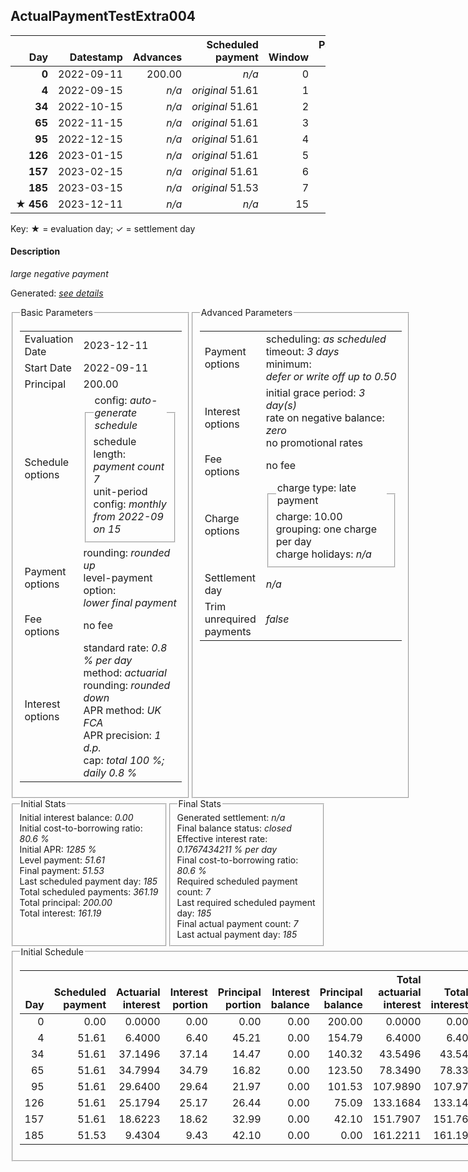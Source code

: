 <h2>ActualPaymentTestExtra004</h2>
<table>
    <thead style="vertical-align: bottom;">
        <th class="ci00" style="text-align: right;">Day</th>
        <th class="ci01" style="text-align: right;">Datestamp</th>
        <th class="ci02" style="text-align: right;">Advances</th>
        <th class="ci03" style="text-align: right;">Scheduled payment</th>
        <th class="ci04" style="text-align: right;">Window</th>
        <th class="ci05" style="text-align: right;">Payment due</th>
        <th class="ci06" style="text-align: right;">Actual payments</th>
        <th class="ci07" style="text-align: right;">Paid by</th>
        <th class="ci08" style="text-align: right;">Net effect</th>
        <th class="ci09" style="text-align: right;">Payment status</th>
        <th class="ci10" style="text-align: right;">Balance status</th>
        <th class="ci11" style="text-align: right;">New charges</th>
        <th class="ci12" style="text-align: right;">Charges portion</th>
        <th class="ci13" style="text-align: right;">Actuarial interest</th>
        <th class="ci14" style="text-align: right;">New interest</th>
        <th class="ci15" style="text-align: right;">Interest portion</th>
        <th class="ci16" style="text-align: right;">Principal portion</th>
        <th class="ci17" style="text-align: right;">Charges balance</th>
        <th class="ci18" style="text-align: right;">Interest balance</th>
        <th class="ci19" style="text-align: right;">Principal balance</th>
        <th class="ci20" style="text-align: right;">Settlement figure</th>
    </thead>
    <tr style="text-align: right;">
        <td class="ci00"><b>0</b></td>
        <td class="ci01" style="white-space: nowrap;">2022-09-11</td>
        <td class="ci02">200.00</td>
        <td class="ci03" style="white-space: nowrap;"><i>n/a<i></td>
        <td class="ci04">0</td>
        <td class="ci05">0.00</td>
        <td class="ci06"><i>n/a</i></td>
        <td class="ci07"><i>n/a</i></td>
        <td class="ci08">0.00</td>
        <td class="ci09"><i>none&nbsp;scheduled</i></td>
        <td class="ci10">open</td>
        <td class="ci11"><i>n/a</i></td>
        <td class="ci12">0.00</td>
        <td class="ci13">0.0000</td>
        <td class="ci14">0.0000</td>
        <td class="ci15">0.00</td>
        <td class="ci16">0.00</td>
        <td class="ci17">0.00</td>
        <td class="ci18">0.0000</td>
        <td class="ci19">200.00</td>
        <td class="ci20">200.00</td>
    </tr>
    <tr style="text-align: right;">
        <td class="ci00"><b>4</b></td>
        <td class="ci01" style="white-space: nowrap;">2022-09-15</td>
        <td class="ci02"><i>n/a</i></td>
        <td class="ci03" style="white-space: nowrap;"><i>original</i> 51.61</td>
        <td class="ci04">1</td>
        <td class="ci05">51.61</td>
        <td class="ci06"><b>0</b>&nbsp;<i>confirmed</i>&nbsp;51.61</td>
        <td class="ci07"><b>4#0</b>&nbsp;51.61</td>
        <td class="ci08">51.61</td>
        <td class="ci09"><i>payment&nbsp;made</i></td>
        <td class="ci10">open</td>
        <td class="ci11"><i>n/a</i></td>
        <td class="ci12">0.00</td>
        <td class="ci13">6.4000</td>
        <td class="ci14">6.4000</td>
        <td class="ci15">6.40</td>
        <td class="ci16">45.21</td>
        <td class="ci17">0.00</td>
        <td class="ci18">0.0000</td>
        <td class="ci19">154.79</td>
        <td class="ci20">154.79</td>
    </tr>
    <tr style="text-align: right;">
        <td class="ci00"><b>34</b></td>
        <td class="ci01" style="white-space: nowrap;">2022-10-15</td>
        <td class="ci02"><i>n/a</i></td>
        <td class="ci03" style="white-space: nowrap;"><i>original</i> 51.61</td>
        <td class="ci04">2</td>
        <td class="ci05">51.61</td>
        <td class="ci06"><b>0</b>&nbsp;<i>confirmed</i>&nbsp;51.61</td>
        <td class="ci07"><b>34#0</b>&nbsp;51.61</td>
        <td class="ci08">51.61</td>
        <td class="ci09"><i>payment&nbsp;made</i></td>
        <td class="ci10">open</td>
        <td class="ci11"><i>n/a</i></td>
        <td class="ci12">0.00</td>
        <td class="ci13">37.1496</td>
        <td class="ci14">37.1496</td>
        <td class="ci15">37.14</td>
        <td class="ci16">14.47</td>
        <td class="ci17">0.00</td>
        <td class="ci18">0.0000</td>
        <td class="ci19">140.32</td>
        <td class="ci20">140.32</td>
    </tr>
    <tr style="text-align: right;">
        <td class="ci00"><b>65</b></td>
        <td class="ci01" style="white-space: nowrap;">2022-11-15</td>
        <td class="ci02"><i>n/a</i></td>
        <td class="ci03" style="white-space: nowrap;"><i>original</i> 51.61</td>
        <td class="ci04">3</td>
        <td class="ci05">51.61</td>
        <td class="ci06"><b>0</b>&nbsp;<i>confirmed</i>&nbsp;51.61</td>
        <td class="ci07"><b>65#0</b>&nbsp;51.61</td>
        <td class="ci08">51.61</td>
        <td class="ci09"><i>payment&nbsp;made</i></td>
        <td class="ci10">open</td>
        <td class="ci11"><i>n/a</i></td>
        <td class="ci12">0.00</td>
        <td class="ci13">34.7994</td>
        <td class="ci14">34.7994</td>
        <td class="ci15">34.79</td>
        <td class="ci16">16.82</td>
        <td class="ci17">0.00</td>
        <td class="ci18">0.0000</td>
        <td class="ci19">123.50</td>
        <td class="ci20">123.50</td>
    </tr>
    <tr style="text-align: right;">
        <td class="ci00"><b>95</b></td>
        <td class="ci01" style="white-space: nowrap;">2022-12-15</td>
        <td class="ci02"><i>n/a</i></td>
        <td class="ci03" style="white-space: nowrap;"><i>original</i> 51.61</td>
        <td class="ci04">4</td>
        <td class="ci05">51.61</td>
        <td class="ci06"><b>0</b>&nbsp;<i>confirmed</i>&nbsp;51.61</td>
        <td class="ci07"><b>95#0</b>&nbsp;51.61</td>
        <td class="ci08">51.61</td>
        <td class="ci09"><i>payment&nbsp;made</i></td>
        <td class="ci10">open</td>
        <td class="ci11"><i>n/a</i></td>
        <td class="ci12">0.00</td>
        <td class="ci13">29.6400</td>
        <td class="ci14">29.6400</td>
        <td class="ci15">29.64</td>
        <td class="ci16">21.97</td>
        <td class="ci17">0.00</td>
        <td class="ci18">0.0000</td>
        <td class="ci19">101.53</td>
        <td class="ci20">101.53</td>
    </tr>
    <tr style="text-align: right;">
        <td class="ci00"><b>126</b></td>
        <td class="ci01" style="white-space: nowrap;">2023-01-15</td>
        <td class="ci02"><i>n/a</i></td>
        <td class="ci03" style="white-space: nowrap;"><i>original</i> 51.61</td>
        <td class="ci04">5</td>
        <td class="ci05">51.61</td>
        <td class="ci06"><b>0</b>&nbsp;<i>confirmed</i>&nbsp;51.61</td>
        <td class="ci07"><b>126#0</b>&nbsp;51.61</td>
        <td class="ci08">51.61</td>
        <td class="ci09"><i>payment&nbsp;made</i></td>
        <td class="ci10">open</td>
        <td class="ci11"><i>n/a</i></td>
        <td class="ci12">0.00</td>
        <td class="ci13">25.1794</td>
        <td class="ci14">25.1794</td>
        <td class="ci15">25.17</td>
        <td class="ci16">26.44</td>
        <td class="ci17">0.00</td>
        <td class="ci18">0.0000</td>
        <td class="ci19">75.09</td>
        <td class="ci20">75.09</td>
    </tr>
    <tr style="text-align: right;">
        <td class="ci00"><b>157</b></td>
        <td class="ci01" style="white-space: nowrap;">2023-02-15</td>
        <td class="ci02"><i>n/a</i></td>
        <td class="ci03" style="white-space: nowrap;"><i>original</i> 51.61</td>
        <td class="ci04">6</td>
        <td class="ci05">51.61</td>
        <td class="ci06"><b>0</b>&nbsp;<i>confirmed</i>&nbsp;51.61</td>
        <td class="ci07"><b>157#0</b>&nbsp;51.61</td>
        <td class="ci08">51.61</td>
        <td class="ci09"><i>payment&nbsp;made</i></td>
        <td class="ci10">open</td>
        <td class="ci11"><i>n/a</i></td>
        <td class="ci12">0.00</td>
        <td class="ci13">18.6223</td>
        <td class="ci14">18.6223</td>
        <td class="ci15">18.62</td>
        <td class="ci16">32.99</td>
        <td class="ci17">0.00</td>
        <td class="ci18">0.0000</td>
        <td class="ci19">42.10</td>
        <td class="ci20">42.10</td>
    </tr>
    <tr style="text-align: right;">
        <td class="ci00"><b>185</b></td>
        <td class="ci01" style="white-space: nowrap;">2023-03-15</td>
        <td class="ci02"><i>n/a</i></td>
        <td class="ci03" style="white-space: nowrap;"><i>original</i> 51.53</td>
        <td class="ci04">7</td>
        <td class="ci05">51.53</td>
        <td class="ci06"><b>0</b>&nbsp;<i>confirmed</i>&nbsp;51.53</td>
        <td class="ci07"><b>185#0</b>&nbsp;51.53</td>
        <td class="ci08">51.53</td>
        <td class="ci09"><i>payment&nbsp;made</i></td>
        <td class="ci10">closed</td>
        <td class="ci11"><i>n/a</i></td>
        <td class="ci12">0.00</td>
        <td class="ci13">9.4304</td>
        <td class="ci14">9.4304</td>
        <td class="ci15">9.43</td>
        <td class="ci16">42.10</td>
        <td class="ci17">0.00</td>
        <td class="ci18">0.0000</td>
        <td class="ci19">0.00</td>
        <td class="ci20">0.00</td>
    </tr>
    <tr style="text-align: right;">
        <td class="ci00">&#x2605;&nbsp;<b>456</b></td>
        <td class="ci01" style="white-space: nowrap;">2023-12-11</td>
        <td class="ci02"><i>n/a</i></td>
        <td class="ci03" style="white-space: nowrap;"><i>n/a<i></td>
        <td class="ci04">15</td>
        <td class="ci05">0.00</td>
        <td class="ci06"><i>n/a</i></td>
        <td class="ci07"><i>n/a</i></td>
        <td class="ci08">0.00</td>
        <td class="ci09"><i>information&nbsp;only</i></td>
        <td class="ci10">closed</td>
        <td class="ci11"><i>n/a</i></td>
        <td class="ci12">0.00</td>
        <td class="ci13">0.0000</td>
        <td class="ci14">0.0000</td>
        <td class="ci15">0.00</td>
        <td class="ci16">0.00</td>
        <td class="ci17">0.00</td>
        <td class="ci18">0.0000</td>
        <td class="ci19">0.00</td>
        <td class="ci20">0.00</td>
    </tr>
</table><p>Key: &#x2605; = evaluation day; &#x2713; = settlement day</p>
<h4>Description</h4>
<p><i>large negative payment</i></p>
<p>Generated: <i><a href="../GeneratedDate.html">see details</a></i></p>
<div style="display:flex;">

<fieldset style="flex: 1; display: flex; flex-direction: column;"><legend>Basic Parameters</legend>
<table>
    <tr>
        <td>Evaluation Date</td>
        <td>2023-12-11</td>
    </tr>
    <tr>
        <td>Start Date</td>
        <td>2022-09-11</td>
    </tr>
    <tr>
        <td>Principal</td>
        <td>200.00</td>
    </tr>
    <tr>
        <td>Schedule options</td>
        <td>
            <fieldset>
                <legend>config: <i>auto-generate schedule</i></legend>
                <div>schedule length: <i><i>payment count</i> 7</i></div>
                <div>unit-period config: <i>monthly from 2022-09 on 15</i></div>
            </fieldset>
        </td>
    </tr>
    <tr>
        <td>Payment options</td>
        <td>
            <div>
                <div>rounding: <i>rounded up</i></div>
                <div>level-payment option: <i>lower&nbsp;final&nbsp;payment</i></div>
            </div>
        </td>
    </tr>
    <tr>
        <td>Fee options</td>
        <td>no fee
        </td>
    </tr>
    <tr>
        <td>Interest options</td>
        <td>
            <div>
                <div>standard rate: <i>0.8 % per day</i></div>
                <div>method: <i>actuarial</i></div>
                <div>rounding: <i>rounded down</i></div>
                <div>APR method: <i>UK FCA</i></div>
                <div>APR precision: <i>1 d.p.</i></div>
                <div>cap: <i>total 100 %; daily 0.8 %</div>
            </div>
        </td>
    </tr>
</table></fieldset>

<fieldset style="flex: 1; display: flex; flex-direction: column;"><legend>Advanced Parameters</legend>
<table>
    <tr>
        <td>Payment options</td>
        <td>
                <div>
                    <div>scheduling: <i>as scheduled</i></div>
                    <div>timeout: <i>3 days</i></div>
                    <div>minimum: <i>defer&nbsp;or&nbsp;write&nbsp;off&nbsp;up&nbsp;to&nbsp;0.50</i></div>
                </div>
        </td>
    </tr>
    <tr>
        <td>Interest options</td>
        <td>
            <div>
                <div>initial grace period: <i>3 day(s)</i></div>
                <div>rate on negative balance: <i>zero</i></div>
                <div>no promotional rates</div>
            </div>
        </td>
    </tr>
    <tr>
        <td>Fee options</td>
        <td>no fee
        </td>
    </tr>
    <tr>
        <td>Charge options</td>
        <td>
            <div>
                <fieldset><legend>charge type: late payment</legend><div><div>charge: 10.00</div><div>grouping: one charge per day</div><div>charge holidays: <i>n/a</i></div></div></fieldset>
            </div>
        </td>
    </tr>
    <tr>
        <td>Settlement day</td><td><i><i>n/a</i></i></td>
    </tr>
    <tr>
        <td>Trim unrequired payments</td><td><i>false</i></td>
    </tr>
</table></fieldset>
</div>
<div style="display:flex;">


<fieldset style="flex: 1; display: flex; flex-direction: column;"><legend>Initial Stats</legend>
<div>
    <div>Initial interest balance: <i>0.00</i></div>
    <div>Initial cost-to-borrowing ratio: <i>80.6 %</i></div>
    <div>Initial APR: <i>1285 %</i></div>
    <div>Level payment: <i>51.61</i></div>
    <div>Final payment: <i>51.53</i></div>
    <div>Last scheduled payment day: <i>185</i></div>
    <div>Total scheduled payments: <i>361.19</i></div>
    <div>Total principal: <i>200.00</i></div>
    <div>Total interest: <i>161.19</i></div>
</div></fieldset>

<fieldset style="flex: 1; display: flex; flex-direction: column;"><legend>Final Stats</legend>
<div>
    <div>Generated settlement: <i><i>n/a</i></i></div>
    <div>Final balance status: <i>closed</i></div>
    <div>Effective interest rate: <i>0.1767434211 % per day</i></div>
    <div>Final cost-to-borrowing ratio: <i>80.6 %</i></div>
    <div>Required scheduled payment count: <i>7</i></div>
    <div>Last required scheduled payment day: <i>185</i></div>
    <div>Final actual payment count: <i>7</i></div>
    <div>Last actual payment day: <i>185</i></div>
</div>
</fieldset>
</div>
<fieldset><legend>Initial Schedule</legend>
<table>
    <thead style="vertical-align: bottom;">
        <th style="text-align: right;">Day</th>
        <th style="text-align: right;">Scheduled payment</th>
        <th style="text-align: right;">Actuarial interest</th>
        <th style="text-align: right;">Interest portion</th>
        <th style="text-align: right;">Principal portion</th>
        <th style="text-align: right;">Interest balance</th>
        <th style="text-align: right;">Principal balance</th>
        <th style="text-align: right;">Total actuarial interest</th>
        <th style="text-align: right;">Total interest</th>
        <th style="text-align: right;">Total principal</th>
    </thead>
    <tr style="text-align: right;">
        <td class="ci00">0</td>
        <td class="ci01" style="white-space: nowrap;">0.00</td>
        <td class="ci02">0.0000</td>
        <td class="ci03">0.00</td>
        <td class="ci04">0.00</td>
        <td class="ci05">0.00</td>
        <td class="ci06">200.00</td>
        <td class="ci07">0.0000</td>
        <td class="ci08">0.00</td>
        <td class="ci09">0.00</td>
    </tr>
    <tr style="text-align: right;">
        <td class="ci00">4</td>
        <td class="ci01" style="white-space: nowrap;">51.61</td>
        <td class="ci02">6.4000</td>
        <td class="ci03">6.40</td>
        <td class="ci04">45.21</td>
        <td class="ci05">0.00</td>
        <td class="ci06">154.79</td>
        <td class="ci07">6.4000</td>
        <td class="ci08">6.40</td>
        <td class="ci09">45.21</td>
    </tr>
    <tr style="text-align: right;">
        <td class="ci00">34</td>
        <td class="ci01" style="white-space: nowrap;">51.61</td>
        <td class="ci02">37.1496</td>
        <td class="ci03">37.14</td>
        <td class="ci04">14.47</td>
        <td class="ci05">0.00</td>
        <td class="ci06">140.32</td>
        <td class="ci07">43.5496</td>
        <td class="ci08">43.54</td>
        <td class="ci09">59.68</td>
    </tr>
    <tr style="text-align: right;">
        <td class="ci00">65</td>
        <td class="ci01" style="white-space: nowrap;">51.61</td>
        <td class="ci02">34.7994</td>
        <td class="ci03">34.79</td>
        <td class="ci04">16.82</td>
        <td class="ci05">0.00</td>
        <td class="ci06">123.50</td>
        <td class="ci07">78.3490</td>
        <td class="ci08">78.33</td>
        <td class="ci09">76.50</td>
    </tr>
    <tr style="text-align: right;">
        <td class="ci00">95</td>
        <td class="ci01" style="white-space: nowrap;">51.61</td>
        <td class="ci02">29.6400</td>
        <td class="ci03">29.64</td>
        <td class="ci04">21.97</td>
        <td class="ci05">0.00</td>
        <td class="ci06">101.53</td>
        <td class="ci07">107.9890</td>
        <td class="ci08">107.97</td>
        <td class="ci09">98.47</td>
    </tr>
    <tr style="text-align: right;">
        <td class="ci00">126</td>
        <td class="ci01" style="white-space: nowrap;">51.61</td>
        <td class="ci02">25.1794</td>
        <td class="ci03">25.17</td>
        <td class="ci04">26.44</td>
        <td class="ci05">0.00</td>
        <td class="ci06">75.09</td>
        <td class="ci07">133.1684</td>
        <td class="ci08">133.14</td>
        <td class="ci09">124.91</td>
    </tr>
    <tr style="text-align: right;">
        <td class="ci00">157</td>
        <td class="ci01" style="white-space: nowrap;">51.61</td>
        <td class="ci02">18.6223</td>
        <td class="ci03">18.62</td>
        <td class="ci04">32.99</td>
        <td class="ci05">0.00</td>
        <td class="ci06">42.10</td>
        <td class="ci07">151.7907</td>
        <td class="ci08">151.76</td>
        <td class="ci09">157.90</td>
    </tr>
    <tr style="text-align: right;">
        <td class="ci00">185</td>
        <td class="ci01" style="white-space: nowrap;">51.53</td>
        <td class="ci02">9.4304</td>
        <td class="ci03">9.43</td>
        <td class="ci04">42.10</td>
        <td class="ci05">0.00</td>
        <td class="ci06">0.00</td>
        <td class="ci07">161.2211</td>
        <td class="ci08">161.19</td>
        <td class="ci09">200.00</td>
    </tr>
</table></fieldset>

